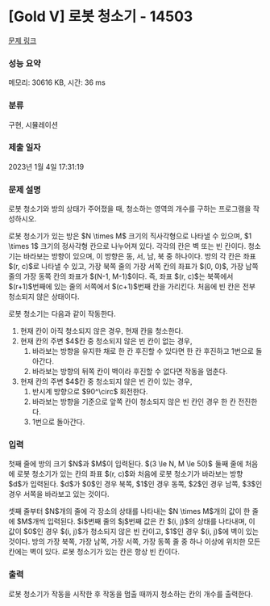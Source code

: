 # [Gold V] 로봇 청소기 - 14503 

[문제 링크](https://www.acmicpc.net/problem/14503) 

### 성능 요약

메모리: 30616 KB, 시간: 36 ms

### 분류

구현, 시뮬레이션

### 제출 일자

2023년 1월 4일 17:31:19

### 문제 설명

<p>로봇 청소기와 방의 상태가 주어졌을 때, 청소하는 영역의 개수를 구하는 프로그램을 작성하시오.</p>

<p>로봇 청소기가 있는 방은 $N \times M$ 크기의 직사각형으로 나타낼 수 있으며, $1 \times 1$ 크기의 정사각형 칸으로 나누어져 있다. 각각의 칸은 벽 또는 빈 칸이다. 청소기는 바라보는 방향이 있으며, 이 방향은 동, 서, 남, 북 중 하나이다. 방의 각 칸은 좌표 $(r, c)$로 나타낼 수 있고, 가장 북쪽 줄의 가장 서쪽 칸의 좌표가 $(0, 0)$, 가장 남쪽 줄의 가장 동쪽 칸의 좌표가 $(N-1, M-1)$이다. 즉, 좌표 $(r, c)$는 북쪽에서 $(r+1)$번째에 있는 줄의 서쪽에서 $(c+1)$번째 칸을 가리킨다. 처음에 빈 칸은 전부 청소되지 않은 상태이다.</p>

<p>로봇 청소기는 다음과 같이 작동한다.</p>

<ol>
	<li>현재 칸이 아직 청소되지 않은 경우, 현재 칸을 청소한다.</li>
	<li>현재 칸의 주변 $4$칸 중 청소되지 않은 빈 칸이 없는 경우,
	<ol>
		<li>바라보는 방향을 유지한 채로 한 칸 후진할 수 있다면 한 칸 후진하고 1번으로 돌아간다.</li>
		<li>바라보는 방향의 뒤쪽 칸이 벽이라 후진할 수 없다면 작동을 멈춘다.</li>
	</ol>
	</li>
	<li>현재 칸의 주변 $4$칸 중 청소되지 않은 빈 칸이 있는 경우,
	<ol>
		<li>반시계 방향으로 $90^\circ$ 회전한다.</li>
		<li>바라보는 방향을 기준으로 앞쪽 칸이 청소되지 않은 빈 칸인 경우 한 칸 전진한다.</li>
		<li>1번으로 돌아간다.</li>
	</ol>
	</li>
</ol>

### 입력 

 <p>첫째 줄에 방의 크기 $N$과 $M$이 입력된다. $(3 \le N, M \le 50)$  둘째 줄에 처음에 로봇 청소기가 있는 칸의 좌표 $(r, c)$와 처음에 로봇 청소기가 바라보는 방향 $d$가 입력된다. $d$가 $0$인 경우 북쪽, $1$인 경우 동쪽, $2$인 경우 남쪽, $3$인 경우 서쪽을 바라보고 있는 것이다.</p>

<p>셋째 줄부터 $N$개의 줄에 각 장소의 상태를 나타내는 $N \times M$개의 값이 한 줄에 $M$개씩 입력된다. $i$번째 줄의 $j$번째 값은 칸 $(i, j)$의 상태를 나타내며, 이 값이 $0$인 경우 $(i, j)$가 청소되지 않은 빈 칸이고, $1$인 경우 $(i, j)$에 벽이 있는 것이다. 방의 가장 북쪽, 가장 남쪽, 가장 서쪽, 가장 동쪽 줄 중 하나 이상에 위치한 모든 칸에는 벽이 있다. 로봇 청소기가 있는 칸은 항상 빈 칸이다.</p>

### 출력 

 <p>로봇 청소기가 작동을 시작한 후 작동을 멈출 때까지 청소하는 칸의 개수를 출력한다.</p>

